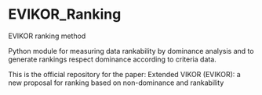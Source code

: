 # EVIKOR_Ranking
EVIKOR ranking method

Python module for measuring data rankability by dominance analysis and to generate rankings respect dominance according to criteria data.

This is the official repository for the paper: Extended VIKOR (EVIKOR): a new proposal for ranking based on non-dominance and rankability
